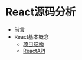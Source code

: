 # React源码分析

* [前言](README.md)
* React基本概念
  * [项目结构](chapter1/project.md)
  * [ReactAPI](chapter1/ReactAPI.md)
